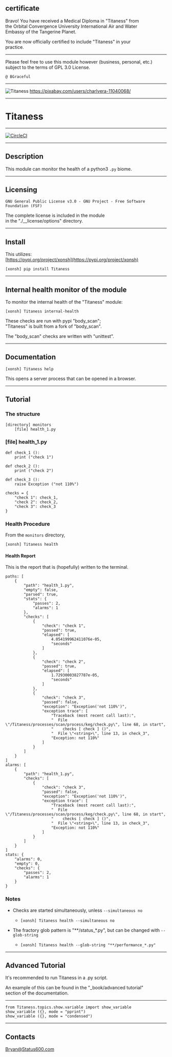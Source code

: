 

## certificate

Bravo!  You have received a Medical Diploma in "Titaness" from      
the Orbital Convergence University International Air and Water   
Embassy of the Tangerine Planet.  

You are now officially certified to include "Titaness" in your   
practice.    

******

Please feel free to use this module however (business, personal, etc.)
subject to the terms of GPL 3.0 License.

	@ BGraceful

******


![Titaness](https://gitlab.com/status600/treasures/Titaness.1/-/raw/business/CharlVera--cow-8637470_1280.jpg)
https://pixabay.com/users/charlvera-11040068/

---

# Titaness

---
 
[![CircleCI](https://dl.circleci.com/status-badge/img/circleci/EGXocrWNVJE6QWAifHn6r3/XP6tKC6Z4p7cTe8uyzgEjb/tree/performance.svg?style=svg)](https://dl.circleci.com/status-badge/redirect/circleci/EGXocrWNVJE6QWAifHn6r3/XP6tKC6Z4p7cTe8uyzgEjb/tree/performance)

---


## Description
This module can monitor the health of a python3 `.py` biome. 

---

## Licensing
`GNU General Public License v3.0 - GNU Project - Free Software Foundation (FSF)`

The complete license is included in the module  
in the "./__license/options" directory.
 		
---		
		
## Install

This utilizes:     
[https://pypi.org/project/xonsh](https://pypi.org/project/xonsh)   

```
[xonsh] pip install Titaness
```

 ---	
	
## Internal health monitor of the module

To monitor the internal health of the "Titaness" module:

```
[xonsh] Titaness internal-health
```
	
These checks are run with pypi "body_scan";   
"Titaness" is built from a fork of "body_scan".  

The "body_scan" checks are written with "unittest". 
   
---
	
## Documentation   
```
[xonsh] Titaness help 
```

This opens a server process that can be opened in a browser. 
	
---

## Tutorial

### The structure
```
[directory] monitors
	[file] health_1.py
```

### [file] health_1.py
```		
def check_1 ():
	print ("check 1")
	
def check_2 ():
	print ("check 2")
	
def check_3 ():
	raise Exception ("not 110%")

checks = {
	"check 1": check_1,
	"check 2": check_2,
	"check 3": check_3
}
```
		
### Health Procedure
From the `monitors` directory,   
```
[xonsh] Titaness health
```

#### Health Report
This is the report that is (hopefully) written to the terminal.  

```
paths: [
	{
		"path": "health_1.py",
		"empty": false,
		"parsed": true,
		"stats": {
			"passes": 2,
			"alarms": 1
		},
		"checks": [
			{
				"check": "check 1",
				"passed": true,
				"elapsed": [
					4.054199962411076e-05,
					"seconds"
				]
			},
			{
				"check": "check 2",
				"passed": true,
				"elapsed": [
					1.72930003827787e-05,
					"seconds"
				]
			},
			{
				"check": "check 3",
				"passed": false,
				"exception": "Exception('not 110%')",
				"exception trace": [
					"Traceback (most recent call last):",
					"  File \"/Titaness/processes/scan/process/keg/check.py\", line 68, in start",
					"    checks [ check ] ()",
					"  File \"<string>\", line 13, in check_3",
					"Exception: not 110%"
				]
			}
		]
	}
]
alarms: [
	{
		"path": "health_1.py",
		"checks": [
			{
				"check": "check 3",
				"passed": false,
				"exception": "Exception('not 110%')",
				"exception trace": [
					"Traceback (most recent call last):",
					"  File \"/Titaness/processes/scan/process/keg/check.py\", line 68, in start",
					"    checks [ check ] ()",
					"  File \"<string>\", line 13, in check_3",
					"Exception: not 110%"
				]
			}
		]
	}
]
stats: {
	"alarms": 0,
	"empty": 0,
	"checks": {
		"passes": 2,
		"alarms": 1
	}
}
```
	
### Notes
- Checks are started simultaneously, unless `--simultaneous no`
	- `[xonsh] Titaness health --simultaneous no`

- The fractory glob pattern is "**/status_*.py", but can be changed with `--glob-string`  
    - `[xonsh] Titaness health --glob-string "**/performance_*.py"`  	
	
---

## Advanced Tutorial   

It's recommended to run Titaness in a .py script.    

An example of this can be found in the "_book/advanced tutorial"  
section of the documentation.   

---

```
from Titaness.topics.show.variable import show_variable
show_variable ({}, mode = "pprint")
show_variable ({}, mode = "condensed")
```

---

## Contacts
Bryan@Status600.com

		
	
